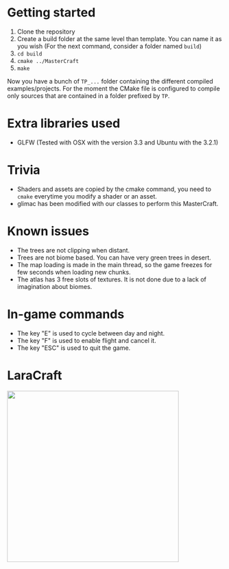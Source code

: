 # Getting started

1. Clone the repository
2. Create a build folder at the same level than template. You can name it as you wish (For the next command, consider a folder named `build`)
3. `cd build`
4. `cmake ../MasterCraft`
5. `make`

Now you have a bunch of `TP_...` folder containing the different compiled examples/projects.
For the moment the CMake file is configured to compile only sources that are contained in a folder prefixed by `TP`.

# Extra libraries used

- GLFW (Tested with OSX with the version 3.3 and Ubuntu with the 3.2.1)


# Trivia

- Shaders and assets are copied by the cmake command, you need to `cmake` everytime you modify a shader or an asset.
- glimac has been modified with our classes to perform this MasterCraft.

# Known issues

- The trees are not clipping when distant. 
- Trees are not biome based. You can have very green trees in desert.
- The map loading is made in the main thread, so the game freezes for few seconds when loading new chunks.
- The atlas has 3 free slots of textures. It is not done due to a lack of imagination about biomes.

# In-game commands

- The key "E" is used to cycle between day and night.
- The key "F" is used to enable flight and cancel it.
- The key "ESC" is used to quit the game.


# LaraCraft

<img src="https://i.imgur.com/fNwcfH3.png" height="400">
